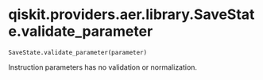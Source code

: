 # qiskit.providers.aer.library.SaveState.validate\_parameter

`SaveState.validate_parameter(parameter)`

Instruction parameters has no validation or normalization.
